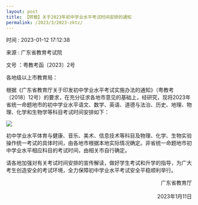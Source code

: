 ```yaml
---
layout: post
title: 【转载】关于2023年初中学业水平考试时间安排的通知
permalink: /2023/3/2023-zktz/
---
```


时间 : 2023-01-12 17:12:38 

来源 : 广东省教育考试院 

文号 ：粤教考函〔2023〕2号

各地级以上市教育局：

根据《广东省教育厅关于印发初中学业水平考试实施办法的通知》（粤教考〔2018〕12号）的要求，在充分征求各地市意见的基础上，经研究，现将2023年省统一命题地市的初中学业水平语文、数学、英语、道德与法治、历史、地理、物理、化学和生物学等科目考试时间安排如下：

![](<https://eea.gd.gov.cn/img/0/979/979440/4080537.png>)

初中学业水平体育与健康、音乐、美术、信息技术等科目及物理、化学、生物实验操作统一考试的具体时间，由各地市根据本地实际情况确定。非省统一命题地市初中学业水平相应科目的考试时间，由相关市自行确定。

请各地加强对有关考试时间安排的宣传解读，做好学生考试和升学的指导，为广大考生创造安全的考试环境，全力保障初中学业水平考试安全平稳顺利举行。

<span style="display:block;text-align:right;">广东省教育厅</span> 
<br>
<span style="display:block;text-align:right;">2023年1月11日</span>



